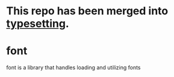# This repo has been merged into [typesetting](https://github.com/go-text/typesetting).

# font

font is a library that handles loading and utilizing fonts
